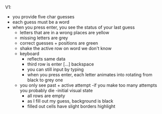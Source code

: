 V1:

- you provide five char guesses
- each guess must be a word
- when you press enter, you see the status of your last guess
    - letters that are in a wrong places are yellow
    - missing letters are grey
    - correct guesses + positions are green
    - shake the active row on word we don't know
    - keyboard
        - reflects same data
        - third row is enter [...] backspace
        - you can still input by typing
        - when you press enter, each letter animates into rotating from black to grey one
    - you only see past + active attempt
      -if you make too many attempts you probably die
      -initial visual state
        - all rows are empty
        - as I fill out my guess, background is black
        - filled out cells have slight borders highlight